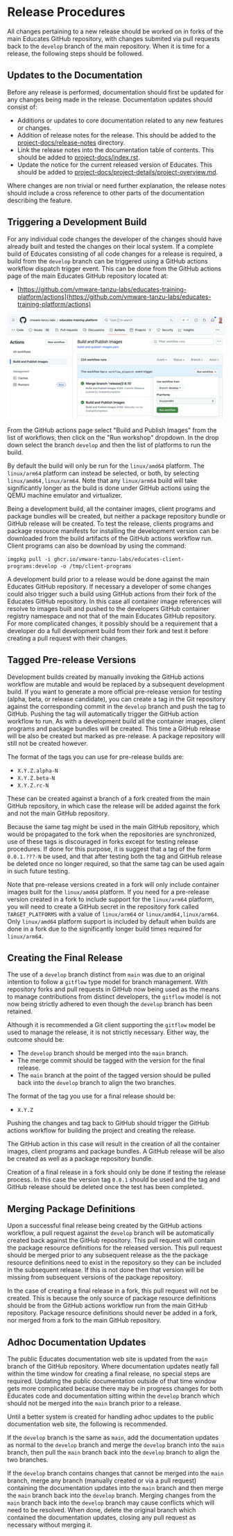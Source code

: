 Release Procedures
==================

All changes pertaining to a new release should be worked on in forks of the main Educates GitHub repository, with changes submited via pull requests back to the `develop` branch of the main repository. When it is time for a release, the following steps should be followed.

Updates to the Documentation
----------------------------

Before any release is performed, documentation should first be updated for any changes being made in the release. Documentation updates should consist of:

* Additions or updates to core documentation related to any new features or changes.
* Addition of release notes for the release. This should be added to the [project-docs/release-notes](../project-docs/release-notes) directory.
* Link the release notes into the documentation table of contents. This should be added to [project-docs/index.rst](../project-docs/index.rst).
* Update the notice for the current released version of Educates. This should be added to [project-docs/project-details/project-overview.md](../project-docs/project-details/project-overview.md).

Where changes are non trivial or need further explanation, the release notes should include a cross reference to other parts of the documentation describing the feature.

Triggering a Development Build
------------------------------

For any individual code changes the developer of the changes should have already built and tested the changes on their local system. If a complete build of Educates consisting of all code changes for a release is required, a build from the `develop` branch can be triggered using a GitHub actions workflow dispatch trigger event. This can be done from the GitHub actions page of the main Educates GitHub repository located at:

* [https://github.com/vmware-tanzu-labs/educates-training-platform/actions](https://github.com/vmware-tanzu-labs/educates-training-platform/actions)

![](github-actions-build.png)

From the GitHub actions page select "Build and Publish Images" from the list of workflows, then click on the "Run workshop" dropdown. In the drop down select the branch `develop` and then the list of platforms to run the build.

By default the build will only be run for the `linux/amd64` platform. The `linux/arm64` platform can instead be selected, or both, by selecting `linux/amd64,linux/arm64`. Note that any `linux/arm64` build will take significantly longer as the build is done under GitHub actions using the QEMU machine emulator and virtualizer.

Being a development build, all the container images, client programs and package bundles will be created, but neither a package repository bundle or GitHub release will be created. To test the release, clients programs and package resource manifests for installing the development version can be downloaded from the build artifacts of the GitHub actions workflow run. Client programs can also be download by using the command:

```
imgpkg pull -i ghcr.io/vmware-tanzu-labs/educates-client-programs:develop -o /tmp/client-programs
```

A development build prior to a release would be done against the main Educates GitHub repository. If necessary a developer of some changes could also trigger such a build using GitHub actions from their fork of the Educates GitHub repository. In this case all container image references will resolve to images built and pushed to the developers GitHub container registry namespace and not that of the main Educates GitHub repository. For more complicated changes, it possibly should be a requirement that a developer do a full development build from their fork and test it before creating a pull request with their changes.

Tagged Pre-release Versions
---------------------------

Development builds created by manually invoking the GitHub actions workflow are mutable and would be replaced by a subsequent development build. If you want to generate a more official pre-release version for testing (alpha, beta, or release candidate), you can create a tag in the Git repository against the corresponding commit in the `develop` branch and push the tag to GitHub. Pushing the tag will automatically trigger the GitHub action workflow to run. As with a development build all the container images, client programs and package bundles will be created. This time a GitHub release will be also be created but marked as pre-release. A package repository will still not be created however.

The format of the tags you can use for pre-release builds are:

* `X.Y.Z.alpha-N`
* `X.Y.Z.beta-N`
* `X.Y.Z.rc-N`

These can be created against a branch of a fork created from the main GitHub repository, in which case the release will be added against the fork and not the main GitHub repository.

Because the same tag might be used in the main GitHub repository, which would be propagated to the fork when the repositories are synchronized, use of these tags is discouraged in forks except for testing release procedures. If done for this purpose, it is suggest that a tag of the form `0.0.1.???-N` be used, and that after testing both the tag and GitHub release be deleted once no longer required, so that the same tag can be used again in such future testing.

Note that pre-release versions created in a fork will only include container images built for the `linux/amd64` platform. If you need for a pre-release version created in a fork to include support for the `linux/arm64` platform, you will need to create a GitHub secret in the repository fork called `TARGET_PLATFORMS` with a value of `linux/arm64` or `linux/amd64,linux/arm64`. Only `linux/amd64` platform support is included by default when builds are done in a fork due to the significantly longer build times required for `linux/arm64`.

Creating the Final Release
--------------------------

The use of a `develop` branch distinct from `main` was due to an original intention to follow a `gitflow` type model for branch management. With repository forks and pull requests in GitHub now being used as the means to manage contributions from distinct developers, the `gitflow` model is not now being strictly adhered to even though the `develop` branch has been retained.

Although it is recommended a Git client supporting the `gitflow` model be used to manage the release, it is not strictly necessary. Either way, the outcome should be:

* The `develop` branch should be merged into the `main` branch.
* The merge commit should be tagged with the version for the final release.
* The `main` branch at the point of the tagged version should be pulled back into the `develop` branch to align the two branches.

The format of the tag you use for a final release should be:

* `X.Y.Z`

Pushing the changes and tag back to GitHub should trigger the GitHub actions workflow for building the project and creating the release.

The GitHub action in this case will result in the creation of all the container images, client programs and package bundles. A GitHub release will be also be created as well as a package repository bundle.

Creation of a final release in a fork should only be done if testing the release process. In this case the version tag `0.0.1` should be used and the tag and GitHub release should be deleted once the test has been completed.

Merging Package Definitions
---------------------------

Upon a successful final release being created by the GitHub actions workflow, a pull request against the `develop` branch will be automatically created back against the GitHub repository. This pull request will contain the package resource definitions for the released version. This pull request should be merged prior to any subsequent release as the the package resource definitions need to exist in the repository so they can be included in the subsequent release. If this is not done then that version will be missing from subsequent versions of the package repository.

In the case of creating a final release in a fork, this pull request will not be created. This is because the only source of package resource definitions should be from the GitHub actions workflow run from the main GitHub repository. Package resource definitions should never be added in a fork, nor merged from a fork to the main GitHub repository.

Adhoc Documentation Updates
---------------------------

The public Educates documentation web site is updated from the `main` branch of the GitHub repository. Where documentation updates neatly fall within the time window for creating a final release, no special steps are required. Updating the public documentation outside of that time window gets more complicated because there may be in progress changes for both Educates code and documentation sitting within the `develop` branch which should not be merged into the `main` branch prior to a release.

Until a better system is created for handling adhoc updates to the public documentation web site, the following is recommended.

If the `develop` branch is the same as `main`, add the documentation updates as normal to the `develop` branch and merge the `develop` branch into the `main` branch, then pull the `main` branch back into the `develop` branch to align the two branches.

If the `develop` branch contains changes that cannot be merged into the `main` branch, merge any branch (manually created or via a pull request) containing the documentation updates into the `main` branch and then merge the `main` branch back into the `develop` branch. Merging changes from the `main` branch back into the `develop` branch may cause conflicts which will need to be resolved. When done, delete the original branch which contained the documentation updates, closing any pull request as necessary without merging it.
